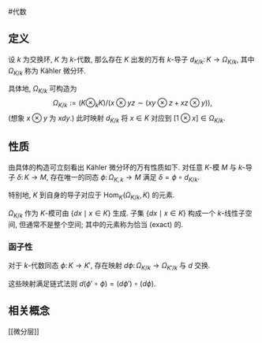 #代数 

## 定义

设 $k$ 为交换环, $K$ 为 $k$-代数, 那么存在 $K$ 出发的万有 $k$-导子 $d_{K/k} \colon K \to \Omega_{K/k}$, 其中 $\Omega_{K/k}$ 称为 Kähler 微分环.

具体地, $\Omega_{K/k}$ 可构造为
$$
 \Omega_{K/k} := (K\otimes_k K)\big/ \big(x\otimes yz\sim ( xy\otimes z + xz\otimes y)\big),
$$
(想象 $x\otimes y$ 为 $xdy$.) 此时映射 $d_{K/k}$ 将 $x\in K$ 对应到 $[1\otimes x]\in \Omega_{K/k}$.

## 性质

由具体的构造可立刻看出 Kähler 微分环的万有性质如下. 对任意 $K$-模 $M$ 与 $k$-导子 $\delta\colon K\to M$, 存在唯一的同态 $\phi\colon \Omega_{K,k}\to M$ 满足 $\delta = \phi\circ d_{K/k}$.

特别地, $K$ 到自身的导子对应于 $\operatorname{Hom}_K(\Omega_{K/k},K)$ 的元素.

$\Omega_{K/k}$ 作为 $K$-模可由 $\{dx\mid x\in K\}$ 生成. 子集 $\{dx\mid x\in K\}$ 构成一个 $k$-线性子空间, 但通常不是整个空间; 其中的元素称为恰当 (exact) 的.

### 函子性

对于 $k$-代数同态 $\phi \colon K\to K'$, 存在映射 $d\phi \colon \Omega_{K/k} \to \Omega_{K'/k}$ 与 $d$ 交换.

这些映射满足链式法则 $d(\phi'\circ\phi)=(d\phi')\circ (d\phi)$.



## 相关概念

[[微分层]]
